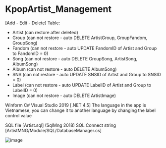 # KpopArtist_Management
[Add - Edit - Delete] 
Table:
- Artist (can restore after deleted)
- Group (can not restore - auto DELETE ArtistGroup, GroupFandom, GroupSong) 
- Fandom (can not restore - auto UPDATE FandomID of Artist and Group to FandomID = 0) 
- Song (can not restore - auto DELETE GroupSong, ArtistSong, AlbumSong) 
- Album (can not restore - auto DELETE AlbumSong) 
- SNS (can not restore - auto UPDATE SNSID of Artist and Group to SNSID = 0) 
- Label (can not restore - auto UPDATE LabelID of Artist and Group to LabelID = 0) 
- Image (can not restore - auto DELETE ArtistImage) 

Winform C# Visual Studio 2019 [.NET 4.5]
The language in the app is Vietnamese, you can change it to another language by changing the label control value

SQL file [Artist.sql] (SqlMng 2018)
SQL Connect string [ArtistMNG/Module/SQL/DatabaseManager.cs]

![image](https://user-images.githubusercontent.com/86046654/167543849-d225b28b-3ccc-4825-8460-374f9ae9d0af.png)

